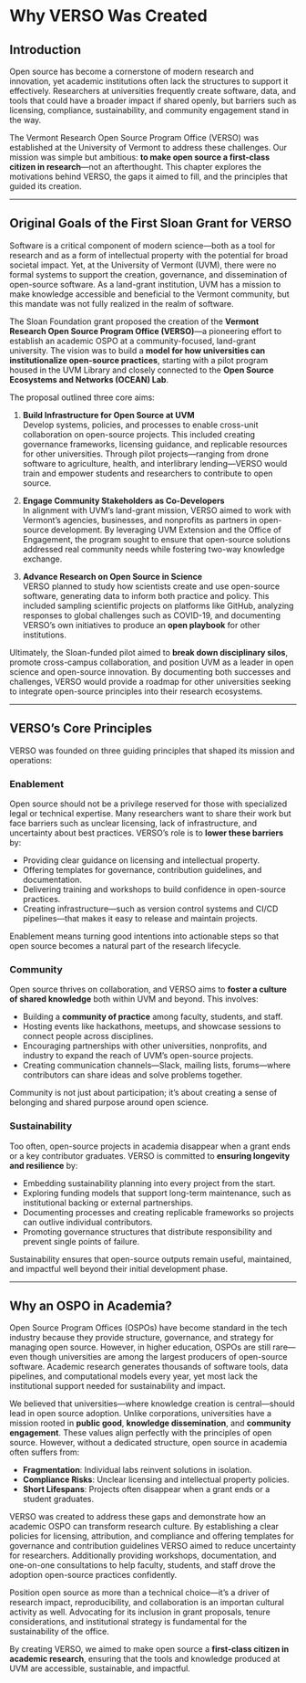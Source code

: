 # Why VERSO Was Created 

## **Introduction**
Open source has become a cornerstone of modern research and innovation, yet academic institutions often lack the structures to support it effectively. Researchers at universities frequently create software, data, and tools that could have a broader impact if shared openly, but barriers such as licensing, compliance, sustainability, and community engagement stand in the way.  

The Vermont Research Open Source Program Office (VERSO) was established at the University of Vermont to address these challenges. Our mission was simple but ambitious: **to make open source a first-class citizen in research**—not an afterthought. This chapter explores the motivations behind VERSO, the gaps it aimed to fill, and the principles that guided its creation.

---

## **Original Goals of the First Sloan Grant for VERSO**

Software is a critical component of modern science—both as a tool for research and as a form of intellectual property with the potential for broad societal impact. Yet, at the University of Vermont (UVM), there were no formal systems to support the creation, governance, and dissemination of open-source software. As a land-grant institution, UVM has a mission to make knowledge accessible and beneficial to the Vermont community, but this mandate was not fully realized in the realm of software.

The Sloan Foundation grant proposed the creation of the **Vermont Research Open Source Program Office (VERSO)**—a pioneering effort to establish an academic OSPO at a community-focused, land-grant university. The vision was to build a **model for how universities can institutionalize open-source practices**, starting with a pilot program housed in the UVM Library and closely connected to the **Open Source Ecosystems and Networks (OCEAN) Lab**.

The proposal outlined three core aims:

1. **Build Infrastructure for Open Source at UVM**  
   Develop systems, policies, and processes to enable cross-unit collaboration on open-source projects. This included creating governance frameworks, licensing guidance, and replicable resources for other universities. Through pilot projects—ranging from drone software to agriculture, health, and interlibrary lending—VERSO would train and empower students and researchers to contribute to open source.

2. **Engage Community Stakeholders as Co-Developers**  
   In alignment with UVM’s land-grant mission, VERSO aimed to work with Vermont’s agencies, businesses, and nonprofits as partners in open-source development. By leveraging UVM Extension and the Office of Engagement, the program sought to ensure that open-source solutions addressed real community needs while fostering two-way knowledge exchange.

3. **Advance Research on Open Source in Science**  
   VERSO planned to study how scientists create and use open-source software, generating data to inform both practice and policy. This included sampling scientific projects on platforms like GitHub, analyzing responses to global challenges such as COVID-19, and documenting VERSO’s own initiatives to produce an **open playbook** for other institutions.

Ultimately, the Sloan-funded pilot aimed to **break down disciplinary silos**, promote cross-campus collaboration, and position UVM as a leader in open science and open-source innovation. By documenting both successes and challenges, VERSO would provide a roadmap for other universities seeking to integrate open-source principles into their research ecosystems.

---
## VERSO’s Core Principles

VERSO was founded on three guiding principles that shaped its mission and operations:

### Enablement
Open source should not be a privilege reserved for those with specialized legal or technical expertise. Many researchers want to share their work but face barriers such as unclear licensing, lack of infrastructure, and uncertainty about best practices. VERSO’s role is to **lower these barriers** by:
- Providing clear guidance on licensing and intellectual property.
- Offering templates for governance, contribution guidelines, and documentation.
- Delivering training and workshops to build confidence in open-source practices.
- Creating infrastructure—such as version control systems and CI/CD pipelines—that makes it easy to release and maintain projects.

Enablement means turning good intentions into actionable steps so that open source becomes a natural part of the research lifecycle.

### Community
Open source thrives on collaboration, and VERSO aims to **foster a culture of shared knowledge** both within UVM and beyond. This involves:
- Building a **community of practice** among faculty, students, and staff.
- Hosting events like hackathons, meetups, and showcase sessions to connect people across disciplines.
- Encouraging partnerships with other universities, nonprofits, and industry to expand the reach of UVM’s open-source projects.
- Creating communication channels—Slack, mailing lists, forums—where contributors can share ideas and solve problems together.

Community is not just about participation; it’s about creating a sense of belonging and shared purpose around open science.

### Sustainability
Too often, open-source projects in academia disappear when a grant ends or a key contributor graduates. VERSO is committed to **ensuring longevity and resilience** by:
- Embedding sustainability planning into every project from the start.
- Exploring funding models that support long-term maintenance, such as institutional backing or external partnerships.
- Documenting processes and creating replicable frameworks so projects can outlive individual contributors.
- Promoting governance structures that distribute responsibility and prevent single points of failure.

Sustainability ensures that open-source outputs remain useful, maintained, and impactful well beyond their initial development phase.

---

## Why an OSPO in Academia?

Open Source Program Offices (OSPOs) have become standard in the tech industry because they provide structure, governance, and strategy for managing open source. However, in higher education, OSPOs are still rare—even though universities are among the largest producers of open-source software. Academic research generates thousands of software tools, data pipelines, and computational models every year, yet most lack the institutional support needed for sustainability and impact.

We believed that universities—where knowledge creation is central—should lead in open source adoption. Unlike corporations, universities have a mission rooted in **public good**, **knowledge dissemination**, and **community engagement**. These values align perfectly with the principles of open source. However, without a dedicated structure, open source in academia often suffers from:

- **Fragmentation**: Individual labs reinvent solutions in isolation.
- **Compliance Risks**: Unclear licensing and intellectual property policies.
- **Short Lifespans**: Projects often disappear when a grant ends or a student graduates.

VERSO was created to address these gaps and demonstrate how an academic OSPO can transform research culture. By establishing a clear policies for licensing, attribution, and compliance and offering templates for governance and contribution guidelines VERSO aimed to reduce uncertainty for researchers. Additionally providing workshops, documentation, and one-on-one consultations to help faculty, students, and staff drove the adoption open-source practices confidently.

Position open source as more than a technical choice—it’s a driver of research impact, reproducibility, and collaboration is an importan cultural activity as well. Advocating for its inclusion in grant proposals, tenure considerations, and institutional strategy is fundamental for the sustainability of the office.

By creating VERSO, we aimed to make open source a **first-class citizen in academic research**, ensuring that the tools and knowledge produced at UVM are accessible, sustainable, and impactful.
